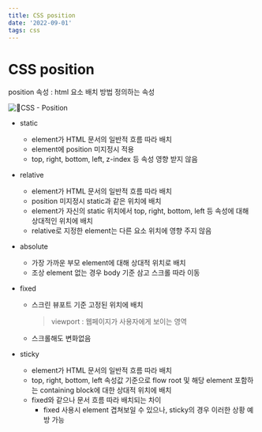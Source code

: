 ```yaml
---
title: CSS position
date: '2022-09-01'
tags: css
---
```


# CSS position

position 속성 : html 요소 배치 방법 정의하는 속성

![🚀CSS - Position](2022-09-01-css-position/position.png)

- static

  - element가 HTML 문서의 일반적 흐름 따라 배치
  - element에 position 미지정시 적용
  - top, right, bottom, left, z-index 등 속성 영향 받지 않음

- relative

  - element가 HTML 문서의 일반적 흐름 따라 배치
  - position 미지정시 static과 같은 위치에 배치
  - element가 자신의 static 위치에서 top, right, bottom, left 등 속성에 대해 상대적인 위치에 배치
  - relative로 지정한 element는 다른 요소 위치에 영향 주지 않음

- absolute

  - 가장 가까운 부모 element에 대해 상대적 위치로 배치
  - 조상 element 없는 경우 body 기준 삼고 스크롤 따라 이동

- fixed

  - 스크린 뷰포트 기준 고정된 위치에 배치

    >  viewport : 웹페이지가 사용자에게 보이는 영역

  - 스크롤해도 변화없음

- sticky

  - element가 HTML 문서의 일반적 흐름 따라 배치
  - top, right, bottom, left 속성값 기준으로 flow root 및 해당 element 포함하는 containing block에 대한 상대적 위치에 배치
  - fixed와 같으나 문서 흐름 따라 배치되는 차이
    - fixed 사용시 element 겹쳐보일 수 있으나, sticky의 경우 이러한 상황 예방 가능
